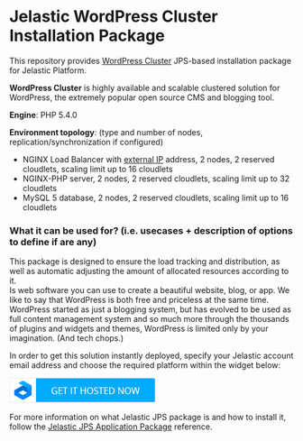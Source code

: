 # Jelastic WordPress Cluster Installation Package 

This repository provides [WordPress Cluster](http://www.wordpress.org/) JPS-based installation package for Jelastic Platform.

**WordPress Cluster** is highly available and scalable clustered solution for WordPress, the extremely popular open source CMS and blogging tool.

**Engine**: PHP 5.4.0

**Environment topology**: (type and number of nodes, replication/synchronization if configured)
- NGINX Load Balancer with [external IP](https://docs.jelastic.com/public-ipv4) address, 2 nodes, 2 reserved cloudlets, scaling limit up to 16 cloudlets
- NGINX-PHP server, 2 nodes, 2 reserved cloudlets, scaling limit up to 32 cloudlets
- MySQL 5 database, 2 nodes, 2 reserved cloudlets, scaling limit up to 16 cloudlets

### What it can be used for? (i.e. usecases + description of options to define if are any)
This package is designed to ensure the load tracking and distribution, as well as automatic adjusting the amount of allocated resources according to it.<br />
Is web software you can use to create a beautiful website, blog, or app. We like to say that WordPress is both free and priceless at the same time.
WordPress started as just a blogging system, but has evolved to be used as full content management system and so much more through the thousands of plugins and widgets and themes, WordPress is limited only by your imagination. (And tech chops.)<br />

In order to get this solution instantly deployed, specify your Jelastic account email address and choose the required platform within the widget below:

![GET IT HOSTED](https://raw.githubusercontent.com/JelasticJPS/jpswiki/master/images/getithosted.png)

For more information on what Jelastic JPS package is and how to install it, follow the [Jelastic JPS Application Package](https://github.com/JelasticJPS/jpswiki/wiki/Jelastic-JPS-Application-Package) reference.